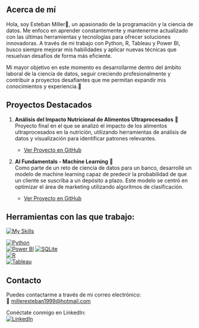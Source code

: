 ## Acerca de mí

Hola, soy Esteban Miller👋, un apasionado de la programación y la ciencia de datos. Me enfoco en aprender constantemente y mantenerme actualizado con las últimas herramientas y tecnologías para ofrecer soluciones innovadoras. A través de mi trabajo con Python, R, Tableau y Power BI, busco siempre mejorar mis habilidades y aplicar nuevas técnicas que resuelvan desafíos de forma más eficiente. 

Mi mayor objetivo en este momento es desarrollarme dentro del ámbito laboral de la ciencia de datos, seguir creciendo profesionalmente y contribuir a proyectos desafiantes que me permitan expandir mis conocimientos y experiencia.🎯


## Proyectos Destacados

1. **Análisis del Impacto Nutricional de Alimentos Ultraprocesados** 🥗  
   Proyecto final en el que se analizó el impacto de los alimentos ultraprocesados en la nutrición, utilizando herramientas de análisis de datos y visualización para identificar patrones relevantes.
   - [Ver Proyecto en GitHub](https://github.com/esteban-miller/Analisis-del-Impacto-Nutricional-de-Alimentos-Ultraprocesados-PROYECTO-FINAL)

2. **AI Fundamentals - Machine Learning** 🤖  
   Como parte de un reto de ciencia de datos para un banco, desarrollé un modelo de machine learning capaz de predecir la probabilidad de que un cliente se suscriba a un depósito a plazo. Este modelo se centró en optimizar el área de marketing utilizando algoritmos de clasificación.
   - [Ver Proyecto en GitHub](https://github.com/esteban-miller/7.AI-Fundamentals-Machine-Learning)


## Herramientas con las que trabajo:

[![My Skills](https://skillicons.dev/icons?i=windows,sqlite,r,python,tableau,powerbi&perline=3)](https://skillicons.dev)  

[![Python](https://img.shields.io/badge/Python-Programming%20Language-blue?logo=python)](https://www.python.org/)  
[![Power BI](https://img.shields.io/badge/Power%20BI-Business%20Intelligence-blue?logo=powerbi)](https://powerbi.microsoft.com/) 
[![SQLite](https://img.shields.io/badge/SQLite-Database-lightgrey?logo=sqlite)](https://www.sqlite.org/)  
[![R](https://img.shields.io/badge/R-Programming%20Language-blue?logo=r)](https://www.r-project.org/)   
[![Tableau](https://img.shields.io/badge/Tableau-Analytics-blue?logo=tableau)](https://www.tableau.com/)

## Contacto

Puedes contactarme a través de mi correo electrónico:  
📧 [milleresteban1999@hotmail.com](mailto:milleresteban1999@hotmail.com)

Conéctate conmigo en LinkedIn:  
[![LinkedIn](https://img.shields.io/badge/LinkedIn-Esteban%20Miller-blue?logo=linkedin)](https://www.linkedin.com/in/esteban-miller-56301114b/)
